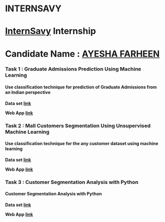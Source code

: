 # INTERNSAVY

# [InternSavy](https://www.internsavy.com/) Internship
# Candidate Name : [AYESHA FARHEEN](https://www.linkedin.com/in/ayeshafarheen-/)

### Task 1 : Graduate Admissions Prediction Using Machine Learning 

#### Use classification technique for prediction of Graduate Admissions from an Indian perspective

**Data set [link](https://www.kaggle.com/datasets/mohansacharya/graduate-admissions)**

**Web App [link]()**

### Task 2 : Mall Customers Segmentation Using Unsupervised Machine Learning 

#### Use classification technique for the any customer dataset using machine learning

**Data set [link](https://www.kaggle.com/datasets/shwetabh123/mall-customers)**

**Web App [link]()**

### Task 3 : Customer Segmentation Analysis with Python 

#### Customer Segmentation Analysis with Python

**Data set [link](https://www.kaggle.com/datasets/vjchoudhary7/customer-segmentation-tutorial-in-python)**

**Web App [link]()**
